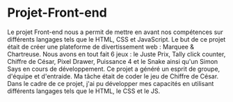 # Projet-Front-end
Le projet Front-end nous a permit de mettre en avant nos compétences sur différents langages tels que le HTML, CSS et JavaScript. Le but de ce projet était de créer une plateforme de divertissement web : Marquee &amp; Chartreuse. Nous avons en tout fait 6 jeux : le Juste Prix, Tally click counter, Chiffre de César, Pixel Drawer, Puissance 4 et le Snake ainsi qu'un Simon Says en cours de développement. Ce projet a généré un esprit de groupe, d'équipe et d'entraide. Ma tâche était de coder le jeu de Chiffre de César. Dans le cadre de ce projet, j'ai pu développer mes capacités en utilisant différents langages tels que le HTML, le CSS et le JS.
